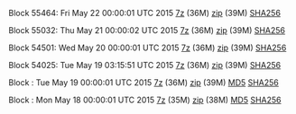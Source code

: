 Block 55464: Fri May 22 00:00:01 UTC 2015 [7z](https://transfer.sh/sDkan/bootstrap.dat.20150522.7z) (36M) [zip](https://transfer.sh/16rI59/bootstrap.dat.20150522.zip) (39M) [SHA256](https://transfer.sh/1bqeac/sha256.txt)

Block 55032: Thu May 21 00:00:02 UTC 2015 [7z](https://transfer.sh/19lxfj/bootstrap.dat.20150521.7z) (36M) [zip](https://transfer.sh/Ob20I/bootstrap.dat.20150521.zip) (39M) [SHA256](https://transfer.sh/yI9SE/sha256.txt)

Block 54501: Wed May 20 00:00:01 UTC 2015 [7z](https://transfer.sh/18wYg1/bootstrap.dat.20150520.7z) (36M) [zip](https://transfer.sh/V5hP1/bootstrap.dat.20150520.zip) (39M) [SHA256](https://transfer.sh/13FdGu/sha256.txt)

Block 54025: Tue May 19 03:15:51 UTC 2015 [7z](https://transfer.sh/1abpXF/bootstrap.dat.20150519.7z) (36M) [zip](https://transfer.sh/lY7lg/bootstrap.dat.20150519.zip) (39M) [SHA256](https://transfer.sh/1bdZhp/sha256.txt)

Block : Tue May 19 00:00:01 UTC 2015 [7z](https://transfer.sh/1518jh/bootstrap.dat.20150519.7z) (36M) [zip](https://transfer.sh/SbgzM/bootstrap.dat.20150519.zip) (39M) [MD5](https://transfer.sh/Sdon2/md5.txt) [SHA256](https://transfer.sh/ehqQZ/sha256.txt)

Block : Mon May 18 00:00:01 UTC 2015 [7z](https://transfer.sh/7i1q8/bootstrap.dat.20150518.7z) (35M) [zip](https://transfer.sh/4S6Qp/bootstrap.dat.20150518.zip) (38M) [MD5](https://transfer.sh/mgOw5/md5.txt) [SHA256](https://transfer.sh/1aQeD4/sha256.txt)
